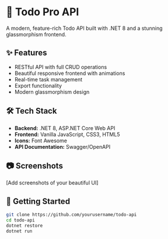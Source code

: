 # 🚀 Todo Pro API

A modern, feature-rich Todo API built with .NET 8 and a stunning glassmorphism frontend.

## ✨ Features
- RESTful API with full CRUD operations
- Beautiful responsive frontend with animations
- Real-time task management
- Export functionality
- Modern glassmorphism design

## 🛠️ Tech Stack
- **Backend:** .NET 8, ASP.NET Core Web API
- **Frontend:** Vanilla JavaScript, CSS3, HTML5
- **Icons:** Font Awesome
- **API Documentation:** Swagger/OpenAPI

## 📷 Screenshots
[Add screenshots of your beautiful UI]

## 🚀 Getting Started
```bash
git clone https://github.com/yourusername/todo-api
cd todo-api
dotnet restore
dotnet run
